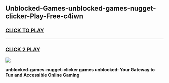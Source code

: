 
## Unblocked-Games-unblocked-games-nugget-clicker-Play-Free-c4iwn
<h3>
<a href="https://premium76.site?title=unblocked-games-nugget-clicker&ref=12A">CLICK TO PLAY</a></h3>
<hr>

<h3>
<a href="https://premium76.site?title=unblocked-games-nugget-clicker&ref=12A">CLICK 2 PLAY</a>
  
</h3>

<a href="https://premium76.site?title=unblocked-games-nugget-clicker&ref=12A"><img src="https://clearcache.store/games.png"></a>


**unblocked-games-nugget-clicker games unblocked: Your Gateway to Fun and Accessible Online Gaming**
